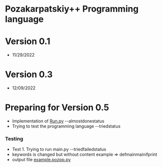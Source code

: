 # Pozakarpatskiy++ Programming language

# Version 0.1

* 11/29/2022 

# Version 0.3

* 12/09/2022

# Preparing for Version 0.5

* Implementation of [Run.py](https://github.com/Sciencewolf/pozpp_beta/blob/master/Run.py) --almostdonestatus
* Trying to test the programming language --triedstatus

### Testing
* Test 1. Trying to run main.py --triedfailedstatus
* keywords is changed but without content example => defmainmainifprint
* output file [example.pozpp.py](https://github.com/Sciencewolf/pozpp_beta/blob/master/example.pozpp.py)